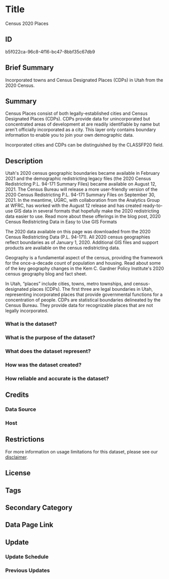 # Title

Census 2020 Places

## ID

b5f022ca-96c8-4f16-bc47-8bbf35c67db9

## Brief Summary

Incorporated towns and Census Designated Places (CDPs) in Utah from the 2020 Census.

## Summary

Census Places consist of both legally-established cities and Census Designated Places (CDPs). CDPs provide data for unincorporated but concentrated areas of development at are readily identifiable by name but aren't officially incorporated as a city. This layer only contains boundary information to enable you to join your own demographic data.

Incorporated cities and CDPs can be distinguished by the CLASSFP20 field.

## Description

Utah's 2020 census geographic boundaries became available in February 2021 and the demographic redistricting legacy files (the 2020 Census Redistricting P.L. 94-171 Summary Files) became available on August 12, 2021. The Census Bureau will release a more user-friendly version of the 2020 Census Redistricting P.L. 94-171 Summary Files on September 30, 2021. In the meantime, UGRC, with collaboration from the Analytics Group at WFRC, has worked with the August 12 release and has created ready-to-use GIS data in several formats that hopefully make the 2020 redistricting data easier to use. Read more about these offerings in the blog post, 2020 Census Redistricting Data in Easy to Use GIS Formats

The 2020 data available on this page was downloaded from the 2020 Census Redistricting Data (P.L. 94-171). All 2020 census geographies reflect boundaries as of January 1, 2020. Additional GIS files and support products are available on the census redistricting data.

Geography is a fundamental aspect of the census, providing the framework for the once-a-decade count of population and housing. Read about some of the key geography changes in the Kem C. Gardner Policy Institute's 2020 census geography blog and fact sheet.

In Utah, “places” include cities, towns, metro townships, and census-designated places (CDPs). The first three are legal boundaries in Utah, representing incorporated places that provide governmental functions for a concentration of people. CDPs are statistical boundaries delineated by the Census Bureau. They provide data for recognizable places that are not legally incorporated.

### What is the dataset?

### What is the purpose of the dataset?

### What does the dataset represent?

### How was the dataset created?

### How reliable and accurate is the dataset?

## Credits

### Data Source

### Host

## Restrictions

For more information on usage limitations for this dataset, please see our [disclaimer](https://gis.utah.gov/documentation/policy/license/#disclaimer).

## License

## Tags

## Secondary Category

## Data Page Link

## Update

### Update Schedule

### Previous Updates
